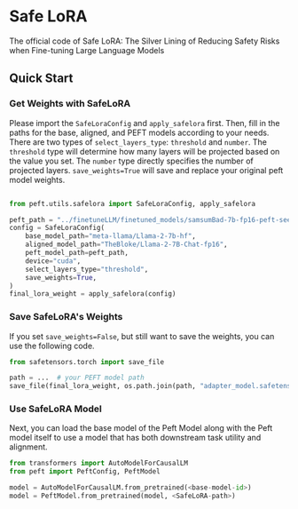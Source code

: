 # Safe LoRA 

The official code of Safe LoRA: The Silver Lining of Reducing Safety Risks when Fine-tuning Large Language Models

## Quick Start

### Get Weights with SafeLoRA
Please import the `SafeLoraConfig` and `apply_safelora` first.
Then, fill in the paths for the base, aligned, and PEFT models according to your needs. There are two types of `select_layers_type`: `threshold` and `number`. The `threshold` type will determine how many layers will be projected based on the value you set. The `number` type directly specifies the number of projected layers. `save_weights=True` will save and replace your original peft model weights.

```python

from peft.utils.safelora import SafeLoraConfig, apply_safelora

peft_path = "../finetuneLLM/finetuned_models/samsumBad-7b-fp16-peft-seed-42"
config = SafeLoraConfig(
    base_model_path="meta-llama/Llama-2-7b-hf",
    aligned_model_path="TheBloke/Llama-2-7B-Chat-fp16",
    peft_model_path=peft_path,
    device="cuda",
    select_layers_type="threshold",
    save_weights=True,
)
final_lora_weight = apply_safelora(config)

```
### Save SafeLoRA's Weights
If you set `save_weights=False`, but still want to save the weights, you can use the following code.

```python
from safetensors.torch import save_file

path = ...  # your PEFT model path
save_file(final_lora_weight, os.path.join(path, "adapter_model.safetensors"))
```

### Use SafeLoRA Model
Next, you can load the base model of the Peft Model along with the Peft model itself to use a model that has both downstream task utility and alignment.

```python
from transformers import AutoModelForCausalLM
from peft import PeftConfig, PeftModel

model = AutoModelForCausalLM.from_pretrained(<base-model-id>)
model = PeftModel.from_pretrained(model, <SafeLoRA-path>)
```

